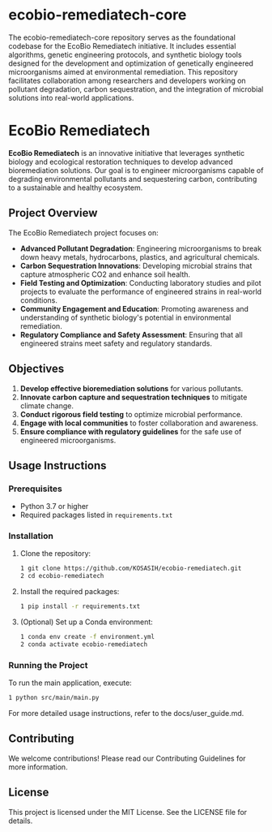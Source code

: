 # ecobio-remediatech-core
The ecobio-remediatech-core repository serves as the foundational codebase for the EcoBio Remediatech initiative. It includes essential algorithms, genetic engineering protocols, and synthetic biology tools designed for the development and optimization of genetically engineered microorganisms aimed at environmental remediation. This repository facilitates collaboration among researchers and developers working on pollutant degradation, carbon sequestration, and the integration of microbial solutions into real-world applications.

# EcoBio Remediatech

**EcoBio Remediatech** is an innovative initiative that leverages synthetic biology and ecological restoration techniques to develop advanced bioremediation solutions. Our goal is to engineer microorganisms capable of degrading environmental pollutants and sequestering carbon, contributing to a sustainable and healthy ecosystem.

## Project Overview

The EcoBio Remediatech project focuses on:
- **Advanced Pollutant Degradation**: Engineering microorganisms to break down heavy metals, hydrocarbons, plastics, and agricultural chemicals.
- **Carbon Sequestration Innovations**: Developing microbial strains that capture atmospheric CO2 and enhance soil health.
- **Field Testing and Optimization**: Conducting laboratory studies and pilot projects to evaluate the performance of engineered strains in real-world conditions.
- **Community Engagement and Education**: Promoting awareness and understanding of synthetic biology's potential in environmental remediation.
- **Regulatory Compliance and Safety Assessment**: Ensuring that all engineered strains meet safety and regulatory standards.

## Objectives

1. **Develop effective bioremediation solutions** for various pollutants.
2. **Innovate carbon capture and sequestration techniques** to mitigate climate change.
3. **Conduct rigorous field testing** to optimize microbial performance.
4. **Engage with local communities** to foster collaboration and awareness.
5. **Ensure compliance with regulatory guidelines** for the safe use of engineered microorganisms.

## Usage Instructions

### Prerequisites

- Python 3.7 or higher
- Required packages listed in `requirements.txt`

### Installation

1. Clone the repository:
   ```bash
   1 git clone https://github.com/KOSASIH/ecobio-remediatech.git
   2 cd ecobio-remediatech
   ```

2. Install the required packages:

   ```bash
   1 pip install -r requirements.txt
   ```
   
3. (Optional) Set up a Conda environment:

   ```bash
   1 conda env create -f environment.yml
   2 conda activate ecobio-remediatech
   ```
   
### Running the Project
To run the main application, execute:

   ```bash
   1 python src/main/main.py
   ```

For more detailed usage instructions, refer to the docs/user_guide.md.

## Contributing
We welcome contributions! Please read our Contributing Guidelines for more information.

## License
This project is licensed under the MIT License. See the LICENSE file for details.
